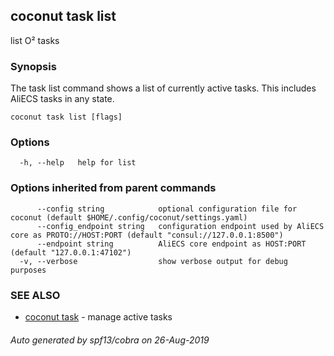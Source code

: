 ## coconut task list

list O² tasks

### Synopsis

The task list command shows a list of currently active tasks.
This includes AliECS tasks in any state.

```
coconut task list [flags]
```

### Options

```
  -h, --help   help for list
```

### Options inherited from parent commands

```
      --config string            optional configuration file for coconut (default $HOME/.config/coconut/settings.yaml)
      --config_endpoint string   configuration endpoint used by AliECS core as PROTO://HOST:PORT (default "consul://127.0.0.1:8500")
      --endpoint string          AliECS core endpoint as HOST:PORT (default "127.0.0.1:47102")
  -v, --verbose                  show verbose output for debug purposes
```

### SEE ALSO

* [coconut task](coconut_task.md)	 - manage active tasks

###### Auto generated by spf13/cobra on 26-Aug-2019
